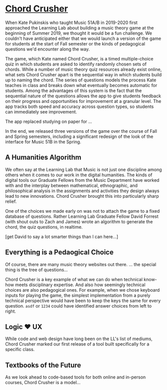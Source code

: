 # [Chord Crusher](https://music51.bok.tools)

When Kate Pukinskis who taught Music 51A/B in 2019-2020 first approached the Learning Lab about building a music theory game at the beginning of Summer 2019, we thought it would be a fun challenge. We couldn't have anticipated either that we would launch a version of the game for students at the start of Fall semester or the kinds of pedagogical questions we'd encounter along the way.

The game, which Kate named Chord Crusher, is a timed multiple-choice quiz in which students are asked to identify randomly chosen sets of chords. While a number of music theory quiz resources already exist online, what sets Chord Crusher apart is the sequential way in which students build up to naming the chord. The series of questions models the process Kate teaches in class and breaks down what eventually becomes automatic for students. Among the advantages of this system is the fact that the sequential nature of the questions allows the app to give students feedback on their progress and opportunities for improvement at a granular level. The app tracks both speed and accuracy across question types, so students can immediately see improvement.

The app replaced studying on paper for ...

In the end, we released three versions of the game over the course of Fall and Spring semesters, including a significant redesign of the look of the interface for Music 51B in the Spring.

## A Humanities Algorithm

We often say at the Learning Lab that Music is not just one discipline among others when it comes to our work in the digital humanities. The kinds of digital tools our Graduate Fellows from the Music Department have worked with and the interplay between mathematical, ethnographic, and philosophical analysis in the assignments and activities they design always lead to new innovations. Chord Crusher brought this into particularly sharp relief.

One of the choices we made early on was not to attach the game to a fixed database of questions. Rather Learning Lab Graduate Fellow David Forrest (with shout outs to Zach and James) wrote an algorithm to generate the chord, the quiz questions, in realtime.

[get David to say a lot smarter things than I can here...]

## Everything is a Pedaogical Choice

Of course, there are many music theory websites out there. ... the special thing is the tree of questions...

Chord Crusher is a key example of what we can do when technical know-how meets disciplinary expertise. And also how seemingly technical choices are also pedagogical ones. For example, when we chose keyboard inputs for playing the game, the simplest implementation from a purely technical perspective would have been to keep the keys the same for every question. `asdf` or `1234` could have identified answer choices from left to right.

## Logic :heart: UX

While code and web design have long been on the LL's list of mediums, Chord Crusher marked our first release of a tool built specifically for a specific class.

## Textbooks of the Future

As we look ahead to code-based tools for both online and in-person courses, Chord Crusher is a model...

